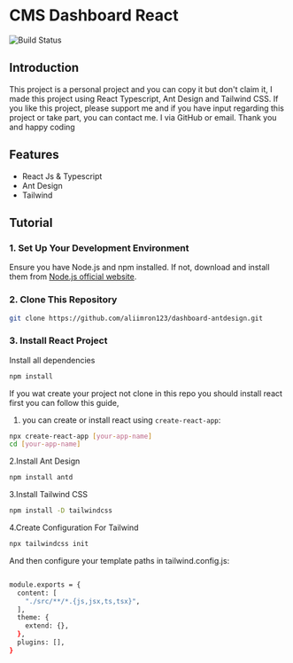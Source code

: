 # CMS Dashboard React

![Build Status](https://img.shields.io/github/workflow/status/username/repo/CI)

## Introduction

This project is a personal project and you can copy it but don't claim it, I made this project using React Typescript, Ant Design and Tailwind CSS. If you like this project, please support me and if you have input regarding this project or take part, you can contact me. I via GitHub or email. Thank you and happy coding

## Features

- React Js & Typescript
- Ant Design
- Tailwind

## Tutorial

### 1. Set Up Your Development Environment

Ensure you have Node.js and npm installed. If not, download and install them from [Node.js official website](https://nodejs.org/).

### 2. Clone This Repository

```bash
git clone https://github.com/aliimron123/dashboard-antdesign.git
```

### 3. Install React Project

Install all dependencies

```bash
npm install
```

If you wat create your project not clone in this repo you should install react first you can follow this guide,

1. you can create or install react using `create-react-app`:

```bash
npx create-react-app [your-app-name]
cd [your-app-name]
```

2.Install Ant Design

```bash
npm install antd
```

3.Install Tailwind CSS

```bash
npm install -D tailwindcss
```

4.Create Configuration For Tailwind

```bash
npx tailwindcss init

```

And then configure your template paths in tailwind.config.js:

```bash

module.exports = {
  content: [
    "./src/**/*.{js,jsx,ts,tsx}",
  ],
  theme: {
    extend: {},
  },
  plugins: [],
}

```
